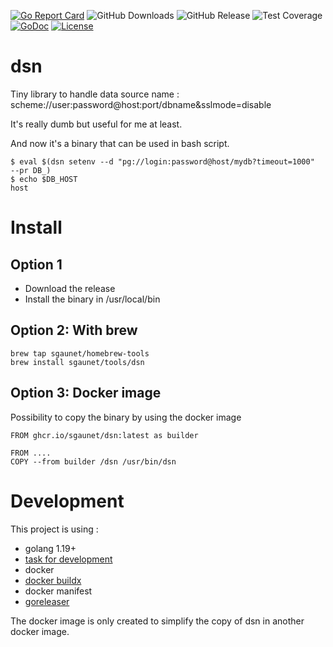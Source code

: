 [![Go Report Card](https://goreportcard.com/badge/github.com/sgaunet/dsn)](https://goreportcard.com/report/github.com/sgaunet/dsn)
![GitHub Downloads](https://img.shields.io/github/downloads/sgaunet/dsn/total)
![GitHub Release](https://img.shields.io/github/v/release/sgaunet/dsn)
![Test Coverage](https://raw.githubusercontent.com/wiki/sgaunet/dsn/coverage-badge.svg)
[![GoDoc](https://godoc.org/github.com/sgaunet/dsn/v3?status.svg)](https://godoc.org/github.com/sgaunet/dsn/v3)
[![License](https://img.shields.io/github/license/sgaunet/dsn.svg)](LICENSE)

# dsn

Tiny library to handle data source name : scheme://user:password@host:port/dbname&sslmode=disable

It's really dumb but useful for me at least.


And now it's a binary that can be used in bash script.

```
$ eval $(dsn setenv --d "pg://login:password@host/mydb?timeout=1000"  --pr DB_)
$ echo $DB_HOST
host
```

# Install

## Option 1

* Download the release
* Install the binary in /usr/local/bin 

## Option 2: With brew

```
brew tap sgaunet/homebrew-tools
brew install sgaunet/tools/dsn
```

## Option 3: Docker image

Possibility to copy the binary by using the docker image

```
FROM ghcr.io/sgaunet/dsn:latest as builder

FROM ....
COPY --from builder /dsn /usr/bin/dsn
```

# Development


This project is using :

* golang 1.19+
* [task for development](https://taskfile.dev/#/)
* docker
* [docker buildx](https://github.com/docker/buildx)
* docker manifest
* [goreleaser](https://goreleaser.com/)

The docker image is only created to simplify the copy of dsn in another docker image.


